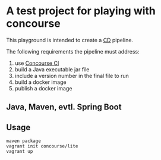 
# A test project for playing with concourse

This playground is intended to create a [CD](http://guide.agilealliance.org/guide/cd.html) pipeline.

The following requirements the pipeline must address:

1. use [Concourse CI](http://concourse.ci/)
2. build a Java executable jar file
3. include a version number in the final file to run
4. build a docker image
5. publish a docker image

## Java, Maven, evtl. Spring Boot

## Usage

```
maven package
vagrant init concourse/lite
vagrant up

```
